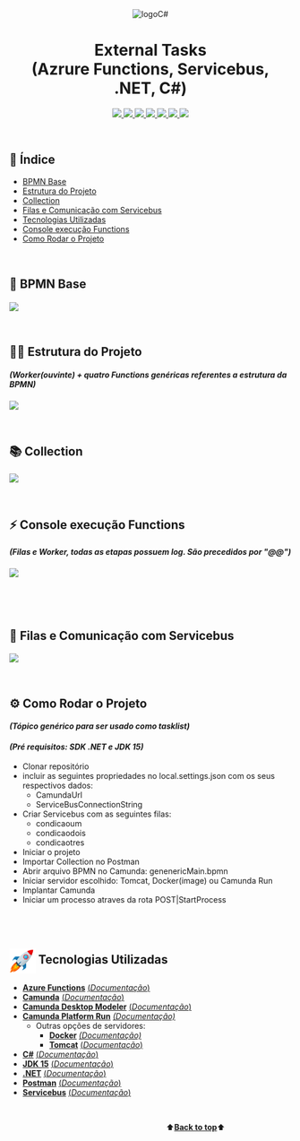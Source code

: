 <div align="center">
<img height="200px" src="https://camunda.com/wp-content/uploads/2020/07/camunda-logo-social-update.jpg" alt="logoC#" />
</div>
<h1 align="center">External Tasks<br>
(Azrure Functions, Servicebus, .NET, C#)</h1>
<a name="back-to-top">
<div align="center">
  <p>
    <a href="https://azure.microsoft.com/pt-br/products/functions">
      <img height="50" src="https://user-images.githubusercontent.com/57602117/211108014-33fac232-1fc8-4914-b06f-c4b83452a640.png">
    </a>     
    <a href="https://azure.microsoft.com/pt-br/products/service-bus">
      <img height="50" src="https://user-images.githubusercontent.com/57602117/211107676-a7fe948f-1ebf-4fe3-b33b-51dfa77d089c.png" loading="lazy"/>
    </a>
    <a href="https://dotnet.microsoft.com/pt-br/">
      <img height="50" src="https://encrypted-tbn0.gstatic.com/images?q=tbn:ANd9GcQ_7BUSHtcFk76HbyVo2uHja9qLaowmxyzAKw&usqp=CAU" loading="lazy"/>
    </a>
    <a href="https://dotnet.microsoft.com/en-us/learn/csharp">
      <img height="50" src="https://cdn.icon-icons.com/icons2/2415/PNG/512/csharp_original_logo_icon_146578.png" loading="lazy"/>
    </a>
    <a href="https://camunda.com/">
      <img height="50" src="https://camunda.com/wp-content/uploads/2020/12/Camunda-workflow-engine-gradient.png" loading="lazy"/>
    </a>
    <a href="https://camunda.com/">
      <img height="50" src="https://camunda.com/wp-content/uploads/2021/07/dmn.svg" loading="lazy"/>
    </a>
    <a href="https://camunda.com/">
      <img height="50" src="https://camunda.com/wp-content/uploads/2020/05/cockpit.svg" loading="lazy"/> 
    </a>  
  </p> 
</div>
<br>
<p>

  ## 🔎 Índice
  - [BPMN Base](#bpmn-base)
  - [Estrutura do Projeto](#estrutura-projeto)
  - [Collection](#collection)
  - [Filas e Comunicação com Servicebus](#filas-servicebus)
  - [Tecnologias Utilizadas](#tec-utilizadas)
  - [Console execução Functions](#exec-function)
  - [Como Rodar o Projeto](#rodar-projeto)
</p>
<br>
<p>
<a name="bpmn-base">

  ## 📄 BPMN Base 
<a href="">
    <img height="340" align="center" src="https://user-images.githubusercontent.com/57602117/211158974-bfe68085-f0ea-426d-b8c0-28a54402f7e3.png">
  </a> 
</p>
<br>
<p>
<a name="estrutura-projeto">

  ## 👨‍💻 Estrutura do Projeto
  #### _(Worker(ouvinte) + quatro Functions genéricas referentes a estrutura da BPMN)_
<a href="">
  <img height="580" align="center" src="https://user-images.githubusercontent.com/57602117/211159561-f7130c5f-475a-4abe-95d7-3b6a8d6e22e5.png">
</a> 
</p>
<br>
<p>
<a name="collection">

  ## 📚 Collection
  <a href="">
    <img height="" align="center" src="https://user-images.githubusercontent.com/57602117/211160152-222d88b1-1dc3-4b7f-b01f-a8411a3a2844.png">
  </a> 
</p>  
<br>
<p>
<a name="exec-function">

  ## ⚡ Console execução Functions
  #### _(Filas e Worker, todas as etapas possuem log. São precedidos por "@@")_ 
  <a href="">
    <img height="300" align="center" src="https://user-images.githubusercontent.com/57602117/211163207-69ebc30e-3a2b-4412-b7d6-55bb4dfe5ec5.png">
  </a> 
</p>  
<br>
<p>
<br>
<p>
<a name="filas-servicebus">

  ## 🚌 Filas e Comunicação com Servicebus 
  <a href="">
    <img height="" align="center" src="https://user-images.githubusercontent.com/57602117/211159969-80c20cc3-fa9d-472a-bfca-1cc8141c1316.png">
  </a> 
</p>  
<br>
<p>
<a name="rodar-projeto">

  ## ⚙️ Como Rodar o Projeto
  #### *(Tópico genérico para ser usado como tasklist)*
  #### *(Pré requisitos: SDK .NET e JDK 15)*  

- Clonar repositório
- incluir as seguintes propriedades no local.settings.json com os seus respectivos dados:
  - CamundaUrl
  - ServiceBusConnectionString
- Criar Servicebus com as seguintes filas: 
  - condicaoum
  - condicaodois
  - condicaotres
- Iniciar o projeto
- Importar Collection no Postman
- Abrir arquivo BPMN no Camunda: genenericMain.bpmn
- Iniciar servidor escolhido: Tomcat, Docker(image) ou Camunda Run
- Implantar Camunda
- Iniciar um processo atraves da rota POST|StartProcess
</p>
<br>
<br>
<a name="tec-utilizadas">

  ## <img height="45px" align="center" src="https://github.com/OsZeressemos/zeroCommerce/blob/main/public/assets/readme/stockrocketgif.gif">    Tecnologias Utilizadas
<div align="left">

  - [**Azure Functions**](https://azure.microsoft.com/pt-br/products/functions)    [(*Documentação*)](https://learn.microsoft.com/pt-BR/azure/azure-functions/)
  - [**Camunda**](https://camunda.com/)    [(*Documentação*)](https://docs.camunda.io/)
  - [**Camunda Desktop Modeler**](https://camunda.com/download/modeler/)    [(*Documentação*)](https://docs.camunda.org/manual/latest/introduction/third-party-libraries/?__hstc=252030934.4ac1f27b1db0ceeb20f17898b27cf3ba.1673104365466.1673104365466.1673104365466.1&__hssc=252030934.11.1673104365467&__hsfp=1123496843)
  - [**Camunda Platform Run**](https://camunda.com/download/)    [*(Documentação)*](https://docs.camunda.org/manual/latest/installation/full/)
    - Outras opções de servidores:
      - [**Docker**](https://www.docker.com/)    [*(Documentação)*](https://docs.camunda.org/manual/latest/installation/docker/?__hstc=252030934.4ac1f27b1db0ceeb20f17898b27cf3ba.1673104365466.1673104365466.1673104365466.1&__hssc=252030934.13.1673104365467&__hsfp=1123496843)
      - [**Tomcat**](https://tomcat.apache.org/)    [(*Documentação*)](https://docs.camunda.org/manual/latest/installation/full/tomcat/pre-packaged/?__hstc=252030934.4ac1f27b1db0ceeb20f17898b27cf3ba.1673104365466.1673104365466.1673104365466.1&__hssc=252030934.13.1673104365467&__hsfp=1123496843)
  - [**C#**](https://dotnet.microsoft.com/en-us/learn/csharp)    [(*Documentação*)](https://learn.microsoft.com/pt-br/dotnet/csharp/?WT.mc_id=dotnet-35129-website)
  - [**JDK 15**](https://jdk.java.net/)    [(*Documentação*)](https://www.oracle.com/java/technologies/javase/jdk15-archive-downloads.html)
  - [**.NET**](https://dotnet.microsoft.com/pt-br/)    [(*Documentação*)](https://learn.microsoft.com/pt-br/dotnet/?WT.mc_id=dotnet-35129-website)
  - [**Postman**](https://www.postman.com/)    [(*Documentação*)](https://learning.postman.com/docs/getting-started/introduction/)
  - [**Servicebus**](https://azure.microsoft.com/pt-br/products/service-bus)    [(*Documentação*)](https://learn.microsoft.com/pt-BR/azure/service-bus-messaging/service-bus-dotnet-get-started-with-queues?tabs=passwordless)
</div>
<br> 

&emsp;&emsp;&emsp;&emsp;&emsp;&emsp;&emsp;&emsp;&emsp;&emsp;&emsp;&emsp;&emsp;&emsp;&emsp;&emsp;&emsp;&emsp;&emsp;&emsp;⬆️[**Back to top**](#back-to-top)⬆️
